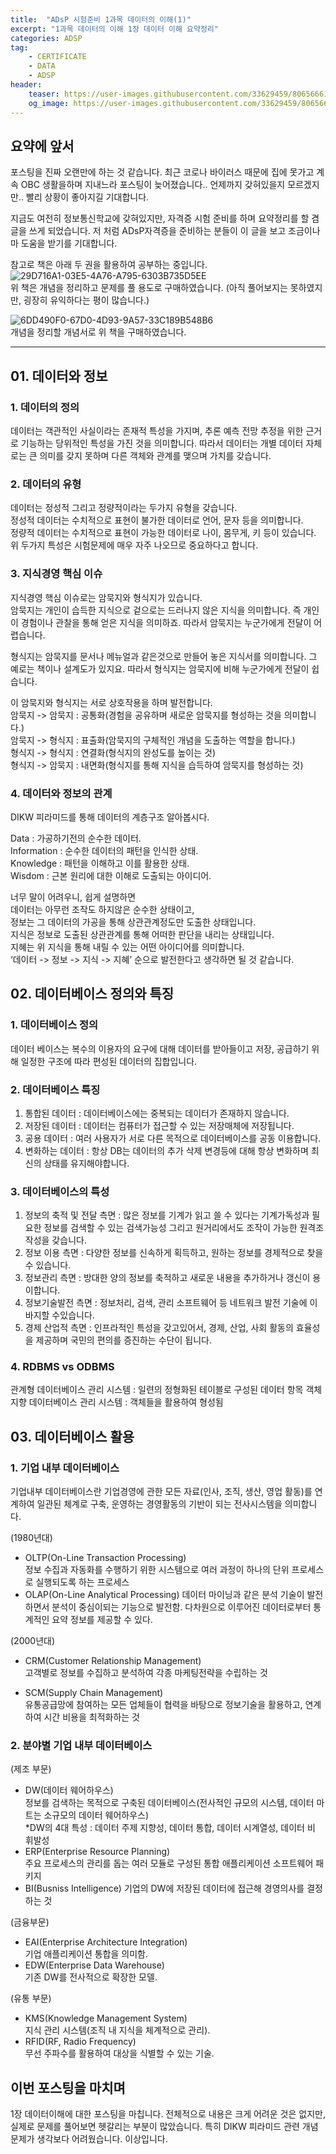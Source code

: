 ```yaml
---
title:  "ADsP 시험준비 1과목 데이터의 이해(1)"
excerpt: "1과목 데이터의 이해 1장 데이터 이해 요약정리"
categories: ADSP
tag:
    - CERTIFICATE
    - DATA
    - ADSP
header:
    teaser: https://user-images.githubusercontent.com/33629459/80656661-ab42fc00-8abc-11ea-8a32-240e15405b4d.jpeg
    og_image: https://user-images.githubusercontent.com/33629459/80656661-ab42fc00-8abc-11ea-8a32-240e15405b4d.jpeg
---
```

## 요약에 앞서
포스팅을 진짜 오랜만에 하는 것 같습니다. 최근 코로나 바이러스 때문에 집에 못가고 계속 OBC 생활을하며 지내느라 포스팅이 늦어졌습니다.. 언제까지 갖혀있을지 모르겠지만.. 빨리 상황이 좋아지길 기대합니다.  

지금도 여전히 정보통신학교에 갖혀있지만, 자격증 시험 준비를 하며 요약정리를 할 겸 글을 쓰게 되었습니다. 저 처럼 ADsP자격증을 준비하는 분들이 이 글을 보고 조금이나마 도움을 받기를 기대합니다.

참고로 책은 아래 두 권을 활용하여 공부하는 중입니다.  
![29D716A1-03E5-4A76-A795-6303B735D5EE](https://user-images.githubusercontent.com/33629459/80657775-800ddc00-8abf-11ea-8733-603d94e5423f.jpeg)   
위 책은 개념을 정리하고 문제를 풀 용도로 구매하였습니다. (아직 풀어보지는 못하였지만, 굉장히 유익하다는 평이 많습니다.)

![6DD490F0-67D0-4D93-9A57-33C189B548B6](https://user-images.githubusercontent.com/33629459/80657778-81d79f80-8abf-11ea-9e2b-d1c024da78f7.jpeg)     
개념을 정리할 개념서로 위 책을 구매하였습니다.

---

## 01. 데이터와 정보

### 1. 데이터의 정의   
데이터는 객관적인 사실이라는 존재적 특성을 가지며, 추론 예측 전망 추정을 위한 근거로 기능하는 당위적인 특성을 가진 것을 의미합니다. 따라서 데이터는 개별 데이터 자체로는 큰 의미를 갖지 못하며 다른 객체와 관계를 맺으며 가치를 갖습니다.  

### 2. 데이터의 유형    
데이터는 정성적 그리고 정량적이라는 두가지 유형을 갖습니다.   
정성적 데이터는 수치적으로 표현이 불가한 데이터로 언어, 문자 등을 의미합니다.  
정량적 데이터는 수치적으로 표현이 가능한 데이터로 나이, 몸무게, 키 등이 있습니다.
위 두가지 특성은 시험문제에 매우 자주 나오므로 중요하다고 합니다.

### 3. 지식경영 핵심 이슈    
지식경영 핵심 이슈로는 암묵지와 형식지가 있습니다.  
암묵지는 개인이 습득한 지식으로 겉으로는 드러나지 않은 지식을 의미합니다. 즉 개인이 경험이나 관찰을 통해 얻은 지식을 의미하죠. 따라서 암묵지는 누군가에게 전달이 어렵습니다.
  
형식지는 암묵지를 문서나 메뉴얼과 같은것으로 만들어 놓은 지식서를 의미합니다. 그 예로는 책이나 설계도가 있지요. 따라서 형식지는 암묵지에 비해 누군가에게 전달이 쉽습니다.

이 암묵지와 형식지는 서로 상호작용을 하며 발전합니다.   
암묵지 -> 암묵지 : 공통화(경험을 공유하며 새로운 암묵지를 형성하는 것을 의미합니다.)    
암묵지 -> 형식지 : 표출화(암묵지의 구체적인 개념을 도출하는 역할을 합니다.)  
형식지 -> 형식지 : 연결화(형식지의 완성도를 높이는 것)  
형식지 -> 암묵지 : 내면화(형식지를 통해 지식을 습득하여 암묵지를 형성하는 것)  

### 4. 데이터와 정보의 관계     
DIKW 피라미드를 통해 데이터의 계층구조 알아봅시다.

Data : 가공하기전의 순수한 데이터.    
Information : 순수한 데이터의 패턴을 인식한 상태.      
Knowledge : 패턴을 이해하고 이를 활용한 상태.      
Wisdom : 근본 원리에 대한 이해로 도출되는 아이디어.     

너무 말이 어려우니, 쉽게 설명하면   
데이터는 아무런 조작도 하지않은 순수한 상태이고,   
정보는 그 데이터의 가공을 통해 상관관계정도만 도출한 상태입니다.   
지식은 정보로 도출된 상관관계를 통해 어떠한 판단을 내리는 상태입니다.  
지혜는 위 지식을 통해 내릴 수 있는 어떤 아이디어를 의미합니다.   
‘데이터 -> 정보 -> 지식 -> 지혜’ 순으로 발전한다고 생각하면 될 것 같습니다.

## 02. 데이터베이스 정의와 특징

### 1. 데이터베이스 정의
데이터 베이스는 복수의 이용자의 요구에 대해 데이터를 받아들이고 저장, 공급하기 위해 일정한 구조에 따라 편성된 데이터의 집합입니다.  

### 2. 데이터베이스 특징
1. 통합된 데이터 : 데이터베이스에는 중복되는 데이터가 존재하지 않습니다.   
2. 저장된 데이터 : 데이터는 컴퓨터가 접근할 수 있는 저장매체에 저장됩니다.   
3. 공용 데이터 : 여러 사용자가 서로 다른 목적으로 데이터베이스를 공동 이용합니다.   
4. 변화하는 데이터 : 항상 DB는 데이터의 추가 삭제 변경등에 대해 항상 변화하며 최신의 상태를 유지해야합니다.  

### 3. 데이터베이스의 특성
1. 정보의 축적 및 전달 측면 : 많은 정보를 기계가 읽고 쓸 수 있다는 기계가독성과 필요한 정보를 검색할 수 있는 검색가능성 그리고 원거리에서도 조작이 가능한 원격조작성을 갖습니다.   
2. 정보 이용 측면 : 다양한 정보를 신속하게 획득하고, 원하는 정보를 경제적으로 찾을 수 있습니다.      
3. 정보관리 측면 : 방대한 양의 정보를 축적하고 새로운 내용을 추가하거나 갱신이 용이합니다.   
4. 정보기술발전 측면 : 정보처리, 검색, 관리 소프트웨어 등 네트워크 발전 기술에 이바지할 수있습니다.   
5. 경제 산업적 측면 : 인프라적인 특성을 갖고있어서, 경제, 산업, 사회 활동의 효율성을 제공하며 국민의 편의를 증진하는 수단이 됩니다.

### 4. RDBMS vs ODBMS
관계형 데이터베이스 관리 시스템 : 일련의 정형화된 테이블로 구성된 데이터 항목
객체 지향 데이터베이스 관리 시스템 : 객체들을 활용하여 형성됨

## 03. 데이터베이스 활용
### 1. 기업 내부 데이터베이스   
기업내부 데이터베이스란 기업경영에 관한 모든 자료(인사, 조직, 생산, 영업 활동)를 연계하여 일관된 체계로 구축, 운영하는 경영활동의 기반이 되는 전사시스템을 의미합니다.  

(1980년대)   
- OLTP(On-Line Transaction Processing)   
정보 수집과 자동화를 수행하기 위한 시스템으로 여러 과정이 하나의 단위 프로세스로 실행되도록 하는 프로세스
- OLAP(On-Line Analytical Processing)
데이터 마이닝과 같은 분석 기술이 발전하면서 분석이 중심이되는 기능으로 발전함. 다차원으로 이루어진 데이터로부터 통계적인 요약 정보를 제공할 수 있다.

(2000년대)   
- CRM(Customer Relationship Management)    
고객별로 정보를 수집하고 분석하여 각종 마케팅전략을 수립하는 것   

- SCM(Supply Chain Management)   
 유통공급망에 참여하는 모든 업체들이 협력을 바탕으로 정보기술을 활용하고, 연계하여 시간 비용을 최적화하는 것

### 2. 분야별 기업 내부 데이터베이스        
(제조 부문)    
- DW(데이터 웨어하우스)   
정보를 검색하는 목적으로 구축된 데이터베이스(전사적인 규모의 시스템, 데이터 마트는 소규모의 데이터 웨어하우스)     
*DW의 4대 특성 : 데이터 주제 지향성, 데이터 통합, 데이터 시계열성, 데이터 비 휘발성
- ERP(Enterprise Resource Planning)    
주요 프로세스의 관리를 돕는 여러 모듈로 구성된 통합 애플리케이션 소프트웨어 패키지     
- BI(Busniss Intelligence)
기업의 DW에 저장된 데이터에 접근해 경영의사를 결정하는 것    

(금융부문)   
- EAI(Enterprise Architecture Integration)     
기업 애플리케이션 통합을 의미함.     
- EDW(Enterprise Data Warehouse)      
기존 DW를 전사적으로 확장한 모델.     

(유통 부문)   
- KMS(Knowledge Management System)      
지식 관리 시스템(조직 내 지식을 체계적으로 관리).   
- RFID(RF, Radio Frequency)    
무선 주파수를 활용하여 대상을 식별할 수 있는 기술.    


## 이번 포스팅을 마치며
1장 데이터이해에 대한 포스팅을 마칩니다. 전체적으로 내용은 크게 어려운 것은 없지만, 실제로 문제를 풀어보면 헷갈리는 부분이 많았습니다. 특히 DIKW 피라미드 관련 개념문제가 생각보다 어려웠습니다. 이상입니다.
